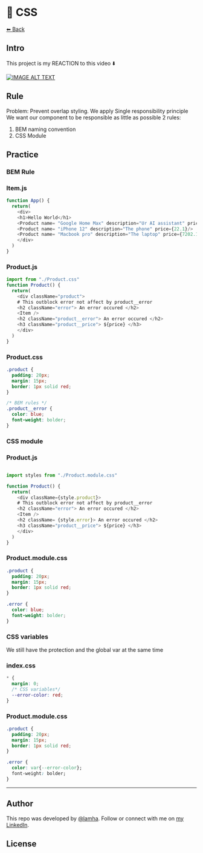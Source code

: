 # 🔴 CSS

[⬅ Back](../README.md)

## Intro 
This project is my REACTION to this video ⬇️

<div>
  <a href="https://www.youtube.com/watch?v=bF5vEmiMzPg"><img src="https://img.youtube.com/vi/bF5vEmiMzPg/0.jpg" alt="IMAGE ALT TEXT"></a>
</div>

## Rule 
Problem: Prevent overlap styling. 
We apply Single responsibility principle 
We want our component to be responsible as little as possible
2 rules:
1. BEM naming convention 
2. CSS Module 

## Practice
### BEM Rule
### Item.js 
```js
function App() {
  return(
    <div>
    <h1>Hello World</h1>
    <Product name= "Google Home Max" description="Ur AI assistant" price={722.1}/>
    <Product name= "iPhone 12" description="The phone" price={22.1}/>
    <Product name= "Macbook pro" description="The laptop" price={7202.1}/>
    </div> 
  )
}
```

### Product.js 

```js
import from "./Product.css"
function Product() {
  return(
    <div className="product">
    # This outblock error not affect by product__error 
    <h2 className="error"> An error occured </h2>
    <Item />
    <h2 className="product__error"> An error occured </h2>
    <h3 className="product__price"> ${price} </h3>
    </div> 
  )
}
```
### Product.css 
```css
.product {
  padding: 20px;
  margin: 15px;
  border: 1px solid red;
}

/* BEM rules */
.product__error {
  color: blue;
  font-weight: bolder;
}
```
### CSS module 


### Product.js 
```js

import styles from "./Product.module.css"

function Product() {
  return(
    <div className={style.product}>
    # This outblock error not affect by product__error 
    <h2 className="error"> An error occured </h2>
    <Item />
    <h2 className= {style.error}> An error occured </h2>
    <h3 className="product__price"> ${price} </h3>
    </div> 
  )
}
```

### Product.module.css 
```css
.product {
  padding: 20px;
  margin: 15px;
  border: 1px solid red;
}

.error {
  color: blue;
  font-weight: bolder;
}
```


### CSS variables 
We still have the protection and the global var at the same time
### index.css 
```css
* {
  margin: 0;
  /* CSS variables*/
  --error-color: red;
}
```

### Product.module.css  
```css
.product {
  padding: 20px;
  margin: 15px;
  border: 1px solid red;
}

.error {
  color: var{--error-color};
  font-weight: bolder;
}
```


---
## Author

This repo was developed by [@lamha](https://github.com/HaLamUs). 
Follow or connect with me on [my LinkedIn](https://www.linkedin.com/in/lamhacs). 

## License
